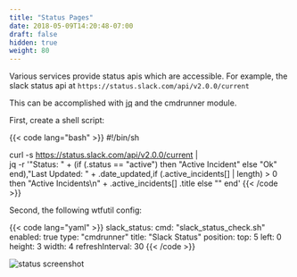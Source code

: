 ```yaml
---
title: "Status Pages"
date: 2018-05-09T14:20:48-07:00
draft: false
hidden: true
weight: 80
---
```


Various services provide status apis which are accessible. For example, the
slack status api at `https://status.slack.com/api/v2.0.0/current`

This can be accomplished with [jq](https://stedolan.github.io/jq/) and the
cmdrunner module.

First, create a shell script:

{{< code lang="bash" >}}
#!/bin/sh

curl -s https://status.slack.com/api/v2.0.0/current | \
  jq -r '"Status: " + (if (.status == "active") then "Active Incident" else "Ok" end),"Last Updated: " + .date_updated,if (.active_incidents[] | length) > 0 then "Active Incidents\n" + .active_incidents[] .title else "" end'
{{< /code >}}

Second, the following wtfutil config:

{{< code lang="yaml" >}}
slack_status:
  cmd: "slack_status_check.sh"
  enabled: true
  type: "cmdrunner"
  title: "Slack Status"
  position:
    top: 5
    left: 0
    height: 3
    width: 4
  refreshInterval: 30
{{< /code >}}

<img class="screenshot" src="/imgs/modules/cmdrunner/slackstatus.png" alt="status screenshot" />
